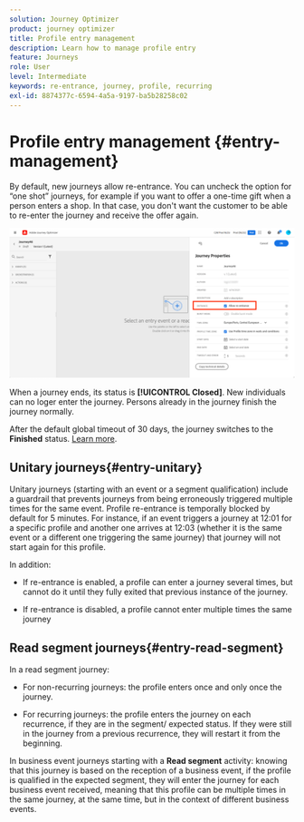 ```yaml
---
solution: Journey Optimizer
product: journey optimizer
title: Profile entry management
description: Learn how to manage profile entry
feature: Journeys
role: User
level: Intermediate
keywords: re-entrance, journey, profile, recurring
exl-id: 8874377c-6594-4a5a-9197-ba5b28258c02
---
```

# Profile entry management {#entry-management}

By default, new journeys allow re-entrance. You can uncheck the option for “one shot” journeys, for example if you want to offer a one-time gift when a person enters a shop. In that case, you don't want the customer to be able to re-enter the journey and receive the offer again.

![](assets/journey-re-entrance.png)

When a journey ends, its status is **[!UICONTROL Closed]**. New individuals can no loger enter the journey. Persons already in the journey finish the journey normally.

After the default global timeout of 30 days, the journey switches to the **Finished** status.  [Learn more](journey-gs.md#global_timeout).


## Unitary journeys{#entry-unitary}

Unitary journeys (starting with an event or a segment qualification) include a guardrail that prevents journeys from being erroneously triggered multiple times for the same event. Profile re-entrance is temporally blocked by default for 5 minutes. For instance, if an event triggers a journey at 12:01 for a specific profile and another one arrives at 12:03 (whether it is the same event or a different one triggering the same journey) that journey will not start again for this profile.

In addition:

* If re-entrance is enabled, a profile can enter a journey several times, but cannot do it until they fully exited that previous instance of the journey.

* If re-entrance is disabled, a profile cannot enter multiple times the same journey

## Read segment journeys{#entry-read-segment}

In a read segment journey:

* For non-recurring journeys: the profile enters once and only once the journey.

* For recurring journeys: the profile enters the journey on each recurrence, if they are in the segment/ expected status. If they were still in the journey from a previous recurrence, they will restart it from the beginning.

In business event journeys starting with a **Read segment** activity: knowing that this journey is based on the reception of a business event, if the profile is qualified in the expected segment, they will enter the journey for each business event received, meaning that this profile can be multiple times in the same journey, at the same time, but in the context of different business events.